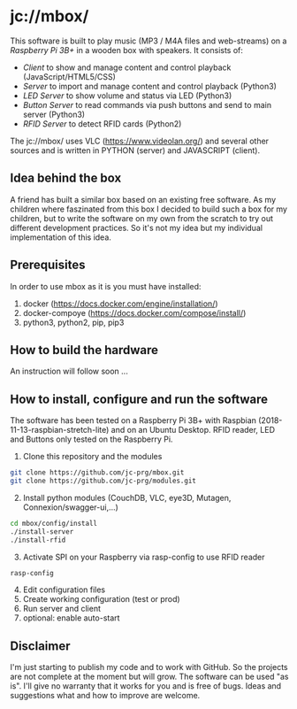 # jc://mbox/

This software is built to play music (MP3 / M4A files and web-streams) on a _Raspberry Pi 3B+_ in a wooden box with speakers. It consists of:

- *Client* to show and manage content and control playback (JavaScript/HTML5/CSS)
- *Server* to import and manage content and control playback (Python3)
- *LED Server* to show volume and status via LED (Python3)
- *Button Server* to read commands via push buttons and send to main server (Python3)
- *RFID Server* to detect RFID cards (Python2)

The jc://mbox/ uses VLC (https://www.videolan.org/) and several other sources and is written in PYTHON (server) and JAVASCRIPT (client).

## Idea behind the box

A friend has built a similar box based on an existing free software. As my children where faszinated from this box I decided to build such a box for my children, but to write the software on my own from the scratch to try out different development practices. So it's not my idea but my individual implementation of this idea.

## Prerequisites

In order to use mbox as it is you must have installed:

1. docker (https://docs.docker.com/engine/installation/)
2. docker-compoye (https://docs.docker.com/compose/install/)
3. python3, python2, pip, pip3

## How to build the hardware

An instruction will follow soon ...

## How to install, configure and run the software

The software has been tested on a Raspberry Pi 3B+ with Raspbian (2018-11-13-raspbian-stretch-lite) and on an Ubuntu Desktop. RFID reader, LED and Buttons only tested on the Raspberry Pi.

1. Clone this repository and the modules

```bash
git clone https://github.com/jc-prg/mbox.git
git clone https://github.com/jc-prg/modules.git
```

2. Install python modules (CouchDB, VLC, eye3D, Mutagen, Connexion/swagger-ui,...)

```bash
cd mbox/config/install
./install-server
./install-rfid
```
3. Activate SPI on your Raspberry via rasp-config to use RFID reader

```bash
rasp-config
```

4. Edit configuration files
5. Create working configuration (test or prod)
6. Run server and client
7. optional: enable auto-start

## Disclaimer

I'm just starting to publish my code and to work with GitHub. So the projects are not complete at the moment but will grow.
The software can be used "as is". I'll give no warranty that it works for you and is free of bugs. Ideas and suggestions what and how to improve are welcome.
